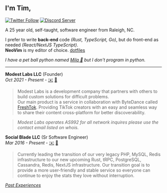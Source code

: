 ## I'm **Tim**,

[![Twitter Follow](https://img.shields.io/twitter/follow/ModestTim?color=00acee&label=@ModestTim&logo=twitter&logoColor=fff&style=flat-square)](https://twitter.com/modesttim)
[![Discord Server](https://img.shields.io/discord/313591755180081153?color=5865F2&label=Modest%20Labs%20Discord&logo=discord&logoColor=fff&style=flat-square)](https://discord.gg/modest)

A 25 year old, self-taught, software engineer from Raleigh, NC.

I prefer to write **back-end** code _(Rust, TypeScript, Go)_, but do front-end as needed _(React/NextJS TypeScript)_.  
**NeoVim** is my editor of choice. [dotfiles](https://github.com/TimothyCole/dotfiles)

_I have a pet ball python named [Mila 🐍](https://www.instagram.com/stories/highlights/17920168666864385/) but I don't program in python._

---

**Modest Labs LLC** (Founder)  
_Oct 2021 - Present_ -
[✉️](mailto:tim@modest.so)
[🔗](https://modest.so)

> Modest Labs is a development company that partners with others to build custom solutions for difficult problems.  
> Our main product is a service in collaboration with ByteDance called [FreshTok](https://FreshTok.bot). Providing TikTok creators with an easy and seamless way to share their content cross-platform for better discoverability.

> _Modest Labs operates AS992 for all network inquires please use the contact email listed on whois._

**Social Blade LLC** (Sr Software Engineer)  
_Mar 2016 - Present_ -
[✉️](mailto:tim@socialblade.com)
[🔗](https://socialblade.com)

> Currently leading the transition of our very legacy PHP, MySQL, Redis infrastructure to our new upcoming Rust, tRPC, PostgreSQL, Cassandra, Redis, NextJS infrastructure. Our transition goal is to provide a more user-friendly and stable service so everyone can continue to enjoy the stats they love without interruption.

_[Past Experiences](https://www.linkedin.com/in/modesttim)_
